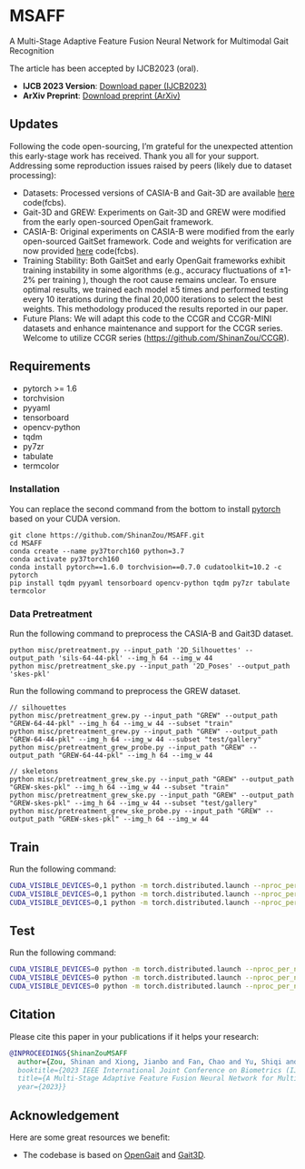 # MSAFF
A Multi-Stage Adaptive Feature Fusion Neural Network for Multimodal Gait Recognition

The article has been accepted by IJCB2023 (oral).
- **IJCB 2023 Version**: [Download paper (IJCB2023)]()
- **ArXiv Preprint**: [Download preprint (ArXiv)](https://arxiv.org/pdf/2312.14410.pdf)
## Updates
Following the code open-sourcing, I’m grateful for the unexpected attention this early-stage work has received. Thank you all for your support. Addressing some reproduction issues raised by peers (likely due to dataset processing):
- Datasets: Processed versions of CASIA-B and Gait-3D are available [here](https://pan.baidu.com/s/1M8UepY3vWV4b_rIWwMNBxA?pwd=fcbs) code(fcbs).
- Gait-3D and GREW: Experiments on Gait-3D and GREW were modified from the early open-sourced OpenGait framework.
- CASIA-B: Original experiments on CASIA-B were modified from the early open-sourced GaitSet framework. Code and weights for verification are now provided [here](https://pan.baidu.com/s/1M8UepY3vWV4b_rIWwMNBxA?pwd=fcbs) code(fcbs).
- Training Stability: Both GaitSet and early OpenGait frameworks exhibit training instability in some algorithms (e.g., accuracy fluctuations of ±1-2% per training ), though the root cause remains unclear. To ensure optimal results, we trained each model ≥5 times and performed testing every 10 iterations during the final 20,000 iterations to select the best weights. This methodology produced the results reported in our paper.
- Future Plans: We will adapt this code to the CCGR and CCGR-MINI datasets and enhance maintenance and support for the CCGR series. Welcome to utilize CCGR series (https://github.com/ShinanZou/CCGR).
## Requirements

- pytorch >= 1.6
- torchvision
- pyyaml
- tensorboard
- opencv-python
- tqdm
- py7zr
- tabulate
- termcolor

### Installation

You can replace the second command from the bottom to install
[pytorch](https://pytorch.org/get-started/previous-versions/#v110) 
based on your CUDA version.

```
git clone https://github.com/ShinanZou/MSAFF.git
cd MSAFF
conda create --name py37torch160 python=3.7
conda activate py37torch160
conda install pytorch==1.6.0 torchvision==0.7.0 cudatoolkit=10.2 -c pytorch
pip install tqdm pyyaml tensorboard opencv-python tqdm py7zr tabulate termcolor
```

### Data Pretreatment

Run the following command to preprocess the CASIA-B and Gait3D dataset.

```
python misc/pretreatment.py --input_path '2D_Silhouettes' --output_path 'sils-64-44-pkl' --img_h 64 --img_w 44
python misc/pretreatment_ske.py --input_path '2D_Poses' --output_path 'skes-pkl'
```

Run the following command to preprocess the GREW dataset.

```
// silhouettes
python misc/pretreatment_grew.py --input_path "GREW" --output_path "GREW-64-44-pkl" --img_h 64 --img_w 44 --subset "train"
python misc/pretreatment_grew.py --input_path "GREW" --output_path "GREW-64-44-pkl" --img_h 64 --img_w 44 --subset "test/gallery"
python misc/pretreatment_grew_probe.py --input_path "GREW" --output_path "GREW-64-44-pkl" --img_h 64 --img_w 44

// skeletons
python misc/pretreatment_grew_ske.py --input_path "GREW" --output_path "GREW-skes-pkl" --img_h 64 --img_w 44 --subset "train"
python misc/pretreatment_grew_ske.py --input_path "GREW" --output_path "GREW-skes-pkl" --img_h 64 --img_w 44 --subset "test/gallery"
python misc/pretreatment_grew_ske_probe.py --input_path "GREW" --output_path "GREW-skes-pkl" --img_h 64 --img_w 44
```

## Train

Run the following command:

```bash
CUDA_VISIBLE_DEVICES=0,1 python -m torch.distributed.launch --nproc_per_node=2 lib/main.py --cfgs ./config/MsaffGait_CasiaB.yaml --phase train
CUDA_VISIBLE_DEVICES=0,1 python -m torch.distributed.launch --nproc_per_node=2 lib/main.py --cfgs ./config/MsaffGait_Gait3D.yaml --phase train
CUDA_VISIBLE_DEVICES=0,1 python -m torch.distributed.launch --nproc_per_node=2 lib/main.py --cfgs ./config/MsaffGait_GREW.yaml --phase train
```

## Test

Run the following command:

```bash
CUDA_VISIBLE_DEVICES=0 python -m torch.distributed.launch --nproc_per_node=1 lib/main.py --cfgs ./config/MsaffGait_CasiaB.yaml --phase test
CUDA_VISIBLE_DEVICES=0 python -m torch.distributed.launch --nproc_per_node=1 lib/main.py --cfgs ./config/MsaffGait_Gait3D.yaml --phase test
CUDA_VISIBLE_DEVICES=0 python -m torch.distributed.launch --nproc_per_node=1 lib/main.py --cfgs ./config/MsaffGait_GREW.yaml --phase test
```
## Citation

Please cite this paper in your publications if it helps your research:

```BibTeX
@INPROCEEDINGS{ShinanZouMSAFF
  author={Zou, Shinan and Xiong, Jianbo and Fan, Chao and Yu, Shiqi and Tang, Jin},
  booktitle={2023 IEEE International Joint Conference on Biometrics (IJCB)}, 
  title={A Multi-Stage Adaptive Feature Fusion Neural Network for Multimodal Gait Recognition}, 
  year={2023}}
```
## Acknowledgement

Here are some great resources we benefit:

- The codebase is based on [OpenGait](https://github.com/ShiqiYu/OpenGait) and [Gait3D](https://gait3d.github.io).
